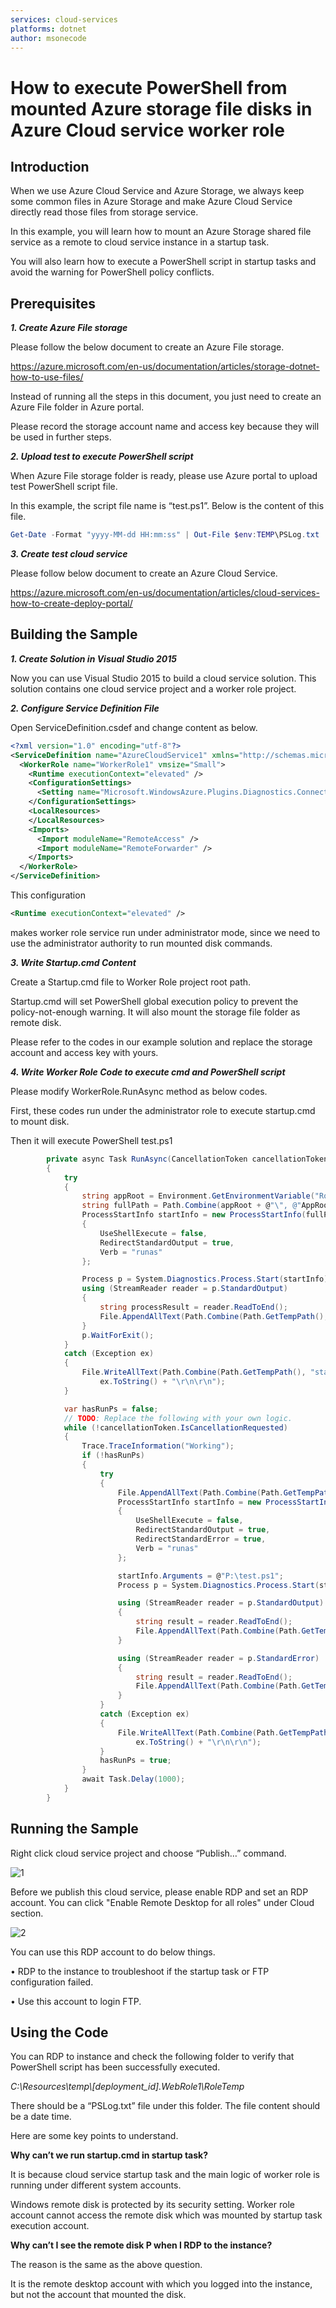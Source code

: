 ```yaml
---
services: cloud-services
platforms: dotnet
author: msonecode
---
```


# How to execute PowerShell from mounted Azure storage file disks in Azure Cloud service worker role

## Introduction
When we use Azure Cloud Service and Azure Storage, we always keep some common files in Azure Storage and make Azure Cloud Service directly read those files from storage service.

In this example, you will learn how to mount an Azure Storage shared file service as a remote to cloud service instance in a startup task.

You will also learn how to execute a PowerShell script in startup tasks and avoid the warning for PowerShell policy conflicts.   

## Prerequisites
*__1.	Create Azure File storage__*

Please follow the below document to create an Azure File storage.

https://azure.microsoft.com/en-us/documentation/articles/storage-dotnet-how-to-use-files/

Instead of running all the steps in this document, you just need to create an Azure File folder in Azure portal.

Please record the storage account name and access key because they will be used in further steps.

*__2.	Upload test to execute PowerShell script__*

When Azure File storage folder is ready, please use Azure portal to upload test PowerShell script file.

In this example, the script file name is “test.ps1”. Below is the content of this file.

```PowerShell
Get-Date -Format "yyyy-MM-dd HH:mm:ss" | Out-File $env:TEMP\PSLog.txt
```

*__3.	Create test cloud service__*

Please follow below document to create an Azure Cloud Service.

https://azure.microsoft.com/en-us/documentation/articles/cloud-services-how-to-create-deploy-portal/


## Building the Sample
*__1.	Create Solution in Visual Studio 2015__*

Now you can use Visual Studio 2015 to build a cloud service solution. This solution contains one cloud service project and a worker role project.

*__2.	Configure Service Definition File__*

Open ServiceDefinition.csdef and change content as below.

```xml
<?xml version="1.0" encoding="utf-8"?>
<ServiceDefinition name="AzureCloudService1" xmlns="http://schemas.microsoft.com/ServiceHosting/2008/10/ServiceDefinition" schemaVersion="2015-04.2.6">
  <WorkerRole name="WorkerRole1" vmsize="Small">
    <Runtime executionContext="elevated" />
    <ConfigurationSettings>
      <Setting name="Microsoft.WindowsAzure.Plugins.Diagnostics.ConnectionString" />
    </ConfigurationSettings>
    <LocalResources>
    </LocalResources>
    <Imports>
      <Import moduleName="RemoteAccess" />
      <Import moduleName="RemoteForwarder" />
    </Imports>
  </WorkerRole>
</ServiceDefinition>
```

This configuration

```xml
<Runtime executionContext="elevated" />
```

makes worker role service run under administrator mode, since we need to use the administrator authority to run mounted disk commands.

*__3.	Write Startup.cmd Content__*

Create a Startup.cmd file to Worker Role project root path.

Startup.cmd will set PowerShell global execution policy to prevent the policy-not-enough warning. It will also mount the storage file folder as remote disk.

Please refer to the codes in our example solution and replace the storage account and access key with yours.

*__4.	Write Worker Role Code to execute cmd and PowerShell script__*

Please modify WorkerRole.RunAsync method as below codes.

First, these codes run under the administrator role to execute startup.cmd to mount disk.

Then it will execute PowerShell test.ps1

```c#
        private async Task RunAsync(CancellationToken cancellationToken)
        {
            try
            {
                string appRoot = Environment.GetEnvironmentVariable("RoleRoot");
                string fullPath = Path.Combine(appRoot + @"\", @"AppRoot\startup.cmd");
                ProcessStartInfo startInfo = new ProcessStartInfo(fullPath)
                {
                    UseShellExecute = false,
                    RedirectStandardOutput = true,
                    Verb = "runas"
                };

                Process p = System.Diagnostics.Process.Start(startInfo);
                using (StreamReader reader = p.StandardOutput)
                {
                    string processResult = reader.ReadToEnd();
                    File.AppendAllText(Path.Combine(Path.GetTempPath(), "startProcess.log"), processResult + "\r\n\r\n");
                }
                p.WaitForExit();
            }
            catch (Exception ex)
            {
                File.WriteAllText(Path.Combine(Path.GetTempPath(), "startProcess.log"),
                    ex.ToString() + "\r\n\r\n");
            }

            var hasRunPs = false;
            // TODO: Replace the following with your own logic.
            while (!cancellationToken.IsCancellationRequested)
            {
                Trace.TraceInformation("Working");
                if (!hasRunPs)
                {
                    try
                    {
                        File.AppendAllText(Path.Combine(Path.GetTempPath(), "PS.log"), "start PS\r\n\r\n");
                        ProcessStartInfo startInfo = new ProcessStartInfo("powershell.exe")
                        {
                            UseShellExecute = false,
                            RedirectStandardOutput = true,
                            RedirectStandardError = true,
                            Verb = "runas"
                        };

                        startInfo.Arguments = @"P:\test.ps1";
                        Process p = System.Diagnostics.Process.Start(startInfo);

                        using (StreamReader reader = p.StandardOutput)
                        {
                            string result = reader.ReadToEnd();
                            File.AppendAllText(Path.Combine(Path.GetTempPath(), "PS.log"), result + "\r\n\r\n");
                        }

                        using (StreamReader reader = p.StandardError)
                        {
                            string result = reader.ReadToEnd();
                            File.AppendAllText(Path.Combine(Path.GetTempPath(), "PS.log"), result + "\r\n\r\n");
                        }
                    }
                    catch (Exception ex)
                    {
                        File.WriteAllText(Path.Combine(Path.GetTempPath(), "startProcess.log"),
                            ex.ToString() + "\r\n\r\n");
                    }
                    hasRunPs = true;
                }
                await Task.Delay(1000);
            }
        }
```

## Running the Sample

Right click cloud service project and choose “Publish…” command.

 ![1](./Images/1.png)

Before we publish this cloud service, please enable RDP and set an RDP account. You can click "Enable Remote Desktop for all roles" under Cloud section.

 ![2](./Images/2.png)

 You can use this RDP account to do below things.

 •	RDP to the instance to troubleshoot if the startup task or FTP configuration failed.

 •	Use this account to login FTP.


## Using the Code

You can RDP to instance and check the following folder to verify that PowerShell script has been successfully executed.

*C:\\Resources\\temp\\[deployment_id].WebRole1\\RoleTemp*

There should be a “PSLog.txt” file under this folder. The file content should be a date time.

Here are some key points to understand.

**Why can’t we run startup.cmd in startup task?**

It is because cloud service startup task and the main logic of worker role is running under different system accounts.

Windows remote disk is protected by its security setting. Worker role account cannot access the remote disk which was mounted by startup task execution account.

**Why can’t I see the remote disk P when I RDP to the instance?**

The reason is the same as the above question.

It is the remote desktop account with which you logged into the instance, but not the account that mounted the disk.
